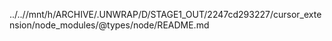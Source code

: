 ../..//mnt/h/ARCHIVE/.UNWRAP/D/STAGE1_OUT/2247cd293227/cursor_extension/node_modules/@types/node/README.md